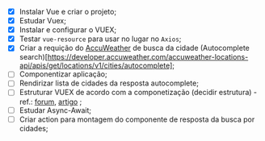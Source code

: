 - [x] Instalar Vue e criar o projeto;
- [x] Estudar Vuex;
- [x] Instalar e configurar o VUEX;
- [x] Testar `vue-resource` para usar no lugar no `Axios`;
- [x] Criar a requição do [AccuWeather](https://developer.accuweather.com/user/me/apps) de busca da cidade (Autocomplete search)[https://developer.accuweather.com/accuweather-locations-api/apis/get/locations/v1/cities/autocomplete];
- [ ] Componentizar aplicação;
- [ ] Rendirizar lista de cidades da resposta autocomplete;
- [ ] Estruturar VUEX de acordo com a componetização (decidir estrutura) - ref.: [forum](https://github.com/vuejs-br/forum/issues/2), [artigo](ttps://blog.codecasts.com.br/arquitetura-de-projetos-vue-js-com-ddd-a2bc26817793) ;
- [ ] Estudar Async-Await;
- [ ] Criar action para montagem do componente de resposta da busca por cidades;